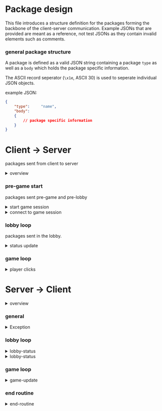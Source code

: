 # Package design

This file introduces a structure definition for the packages forming the backbone of the client-server communication.
Example JSONs that are provided are meant as a reference, not test JSONs as they contain invalid elements such as comments.


### general package structure


A package is defined as a valid JSON string containing a package `type` as well as a `body` which holds the package specific information.

The ASCII record seperator (`\x1e`, ASCII 30) is used to seperate individual JSON objects.

example JSON:
```json
{
	"type":		"name",
	"body":
	{
        // package specific information
	}
}
```


# Client -> Server

packages sent from client to server

<details>
<summary>overview</summary>

| Package Type                                        | Game Stage  | Sent On    | Max Times Sent |
|-----------------------------------------------------|-------------|------------|----------------|
| [start-game-session](#start-game-session)           | before game | event      | 1              |
| [connect-to-game-session](#connect-to-game-session) | before game | event      | 1              |
| [status-update](#status-update)                     | lobby       | event      | N              |
| [player-clicks](#player-clicks)                     | game        | periodical | N              |



</details>



### pre-game start

packages sent pre-game and pre-lobby

<div id="start-game-session">
<details>
<summary>start game session</summary>

This package is sent when a <ins>new</ins> game session is initiated.
The package initiates AND joins the player in the session.
`playername` can be any string. Any validation is to be performed server-side but is not currently planned.
This package is sent only once and is event-driven.

Example JSON:
```json
{
	"type":		"start-game-session",
	"body":
	{
		"playername":	"passcht_03"
	}
}
```
</details>
</div>

<div id="connect-to-game-session">
<details>
<summary>connect to game session</summary>

This package is sent when a player wants to connect to an <ins>existing</ins> game session.
The `gamecode` is a string validated on the server side.
`playername` can be any string. Any validation is to be performed server-side but is not currently planned.
This package is sent only once and is event-driven.

```json
{
    "type":		"connect-to-game-session",
	"body":
	{
		"gamecode":	"A0313",
		"playername":	"passcht_03"
	}
}
```
</details>
</div>


### lobby loop
packages sent in the lobby.

<div id="status-update">
<details>
<summary>status update</summary>

This package is sent when a individual player changes their 'readiness' status.
It can be sent N times per player and is event-driven.

```json
{
	"type":		"status-update",
	"body":
	{
		"is-ready": true
	}
}
```
</details>
</div>


### game loop

<div id="player-clicks">
<details>
<summary>player clicks</summary>

This package is sent perdiodically and contains the <ins>raw clicks since last package</ins>.

```json
{
	"type":		"player-clicks",
	"body":
	{
		"count": 5
	}
}
```
</details>
</div>


# Server -> Client

<details>
<summary>overview</summary>

| Package Type                      | Game Stage | Sent On    | Max Times Sent |
|-----------------------------------|------------|------------|----------------|
| [exception](#exception)           | global     | event      | N              |
| [lobby-status](#lobby-status)     | lobby      | periodical | N              |
| [game-start](#game-start)         | lobby      | event      | 1              |
| [game-update](#game-update)       | game       | periodical | N              |
| [end-routine](#end-routine)       | postgame   | event      | 1              |

</details>


### general

<div id="exception">
<details>
<summary>Exception</summary>

This package is sent to the client when an exception occurs.
`details` is an object with an undertermined structure and provides additional information depending on the specific exception that occured. 

```json
{
    "type": "exception",
    "body": {
        "name": "gamecode-not-found",
        "details": {}  //additional exception details
    }
}
```

</details>
</div>




### lobby loop

<div id="lobby-status">
<details>
<summary>lobby-status</summary>

This package is sent periodically to indicate the current status of the lobby.

```json
{
    "type": "lobby-status",
    "body": {
        "gamecode": "A0313",
        "players": [
            {
                "playername": "player1",
                "is-ready": true
            },
            {
                "playername": "player2",
                "is-ready": false
            }
        ]
    }
}
```
</details>
</div>


<details>
<summary>lobby-status</summary>

This package is sent to indicate a game start.

```json
{
    "type": "game-start",
    "body": {
    }
}
```
</details>
</div>



### game loop

<div id="game-update">
<details>
<summary>game-update</summary>

This package is sent on a schedule and is customized per player.  
`top-players` is an array ordered by score descending.

```json
{
    "type": "game-update",
    "body": {
        "currency": 4738.43,
        "score": 709.2,
        "top-players": [
            {
                "playername": "p5",
                "score": 7979.6
            },
            {
                "playername": "p1",
                "score": 6000.6
            },
            {
                "playername": "p2",
                "score": 5037
            }
        ]
    }
}
```
</details>
</div>

### end routine

<div id="end-routine">
<details>
<summary>end-routine</summary>

This package is sent once after the game ends, customized per player.  
`scoreboard` is an array ordered by score descending.

```json
{
    "type": "end-routine",
    "body": {
        "score": 709.2,
        "is-winner": false,
        "scoreboard": [
            {
                "playername": "p5",
                "score": 7979.6
            },
            {
                "playername": "p1",
                "score": 6000.6
            },
            {
                "playername": "p2",
                "score": 5037
            },
            {
                "playername": "player N",
                "score": 1000
            }
        ]
    }
}
```
</details>
</div>

